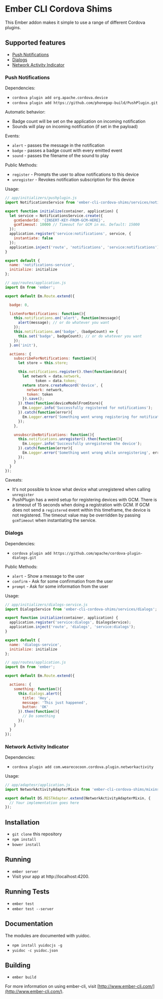 # Ember CLI Cordova Shims

This Ember addon makes it simple to use a range of different Cordova plugins.

## Supported features

* [Push Notifications](#push-notifications)
* [Dialogs](#dialogs)
* [Network Activity Indicator](#network-activity-indicator)

### Push Notifications

Dependencies:

* `cordova plugin add org.apache.cordova.device`
* `cordova plugin add https://github.com/phonegap-build/PushPlugin.git`

Automatic behavior:

* Badge count will be set on the application on incoming notification
* Sounds will play on incoming notification (if set in the payload)

Events:

* `alert` - passes the message in the notification
* `badge` - passes a badge count with every emitted event
* `sound` - passes the filename of the sound to play

Public Methods:

* `register` - Prompts the user to allow notifications to this device
* `unregister` - Revokes notification subscription for this device

Usage:

```javascript
// app/initializers/pushplugin.js
import NotificationsService from 'ember-cli-cordova-shims/services/notifications';

export function initialize(container, application) {
  let service = NotificationsService.create({
    gcmSenderId: '{INSERT-KEY-FROM-GCM-HERE}',
    gcmTimeout: 10000 // Timeout for GCM in ms. Default: 15000
  });
  application.register('service:notifications', service, {
    instantiate: false
  });
  application.inject('route', 'notifications', 'service:notifications');
}

export default {
  name: 'notifications-service',
  initialize: initialize
};
```

```javascript
// app/routes/application.js
import Em from 'ember';

export default Em.Route.extend({

  badge: 0,

  listenForNotifications: function(){
    this.notifications.on('alert', function(message){
      alert(message); // or do whatever you want
    });
    this.notifications.on('badge', (badgeCount) => {
      this.set('badge', badgeCount); // or do whatever you want
    });
  }.on('init'),

  actions: {
    subscribeForNotifications: function(){
      let store = this.store;

      this.notifications.register().then(function(data){
        let network = data.network,
              token = data.token;
        return store.createRecord('device', {
          network: network,
          token: token
        }).save();
      }).then(function(deviceModelFromStore){
        Em.Logger.info('Successfully registered for notifications');
      }).catch(function(error){
        Em.Logger.error('Something went wrong registering for notifications', error);
      });
    },

    unsubscribeNotifications: function(){
      this.notifications.unregister().then(function(){
        Em.Logger.info('Successfully unregistered the device');
      }).catch(function(error){
        Em.Logger.error('Something went wrong while unregistering', error);
      });
    }
  }
});
```

Caveats:

* It's not possible to know what device what unregistered when calling `unregister`
* PushPlugin has a weird setup for registering devices with GCM. There is a timeout
of 15 seconds when doing a registration with GCM. If GCM does not send a `registered`
event within this timeframe, the device is not registered. The timeout value may be
overridden by passing `gcmTimeout` when instantiating the service.

### Dialogs

Dependencies:

* `cordova plugin add https://github.com/apache/cordova-plugin-dialogs.git`

Public Methods:

* `alert` - Show a message to the user
* `confirm` - Ask for some confirmation from the user
* `prompt` - Ask for some information from the user

Usage:

```javascript
// app/initializers/dialogs-service.js
import DialogsService from 'ember-cli-cordova-shims/services/dialogs';

export function initialize(container, application) {
  application.register('service:dialogs', DialogsService);
  application.inject('route', 'dialogs', 'service:dialogs');
}

export default {
  name: 'dialogs-service',
  initialize: initialize
};
```

```javascript
// app/routes/application.js
import Em from 'ember';

export default Em.Route.extend({

  actions: {
    something: function(){
      this.dialogs.alert({
        title: 'Hey',
        message: 'This just happened',
        button: 'OK'
      }).then(function(){
        // Do something
      });
    }
  }
});
```

### Network Activity Indicator

Dependencies:

* `cordova plugin add com.wearecocoon.cordova.plugin.networkactivity`

Usage:

```javascript
// app/adaptesr/application.js
import NetworkActivityAdapterMixin from 'ember-cli-cordova-shims/mixins/network-activity-adapter';

export default DS.RESTAdapter.extend(NetworkActivityAdapterMixin, {
  // Your implementation goes here
});
```

## Installation

* `git clone` this repository
* `npm install`
* `bower install`

## Running

* `ember server`
* Visit your app at http://localhost:4200.

## Running Tests

* `ember test`
* `ember test --server`

## Documentation

The modules are documented with yuidoc.

* `npm install yuidocjs -g`
* `yuidoc -c yuidoc.json`

## Building

* `ember build`

For more information on using ember-cli, visit [http://www.ember-cli.com/](http://www.ember-cli.com/).
